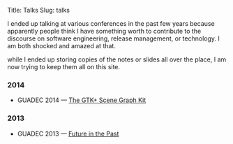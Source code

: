 Title: Talks
Slug: talks

I ended up talking at various conferences in the past few years because
apparently people think I have something worth to contribute to the
discourse on software engineering, release management, or technology. I am
both shocked and amazed at that.

while I ended up storing copies of the notes or slides all over the place, I
am now trying to keep them all on this site.

### 2014

 * GUADEC 2014 — [The GTK+ Scene Graph Kit]({filename}../talks/gsk-guadec-2014.md)

### 2013

 * GUADEC 2013 — [Future in the Past]({filename}../talks/clutter-guadec-2013.md)
